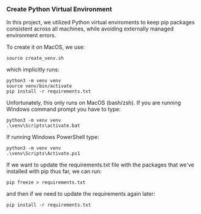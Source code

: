 ### Create Python Virtual Environment

In this project, we utilized Python virtual enviroments to keep pip packages consistent across all machines, while avoiding externally managed environment errors.

To create it on MacOS, we use:

```shell
source create_venv.sh
```

which implicitly runs:

```shell
python3 -m venv venv
source venv/bin/activate
pip install -r requirements.txt
```

Unfortunately, this only runs on MacOS (bash/zsh). If you are running Windows command prompt you have to type:
```shell
python3 -m venv venv
.\venv\Scripts\activate.bat
```
If running Windows PowerShell type:
```shell
python3 -m venv venv
.\venv\Scripts\Activate.ps1
```

If we want to update the requirements.txt file with the packages that we've installed with pip thus far, we can run:

```shell
pip freeze > requirements.txt
```

and then if we need to update the requirements again later:

```shell
pip install -r requirements.txt
```
